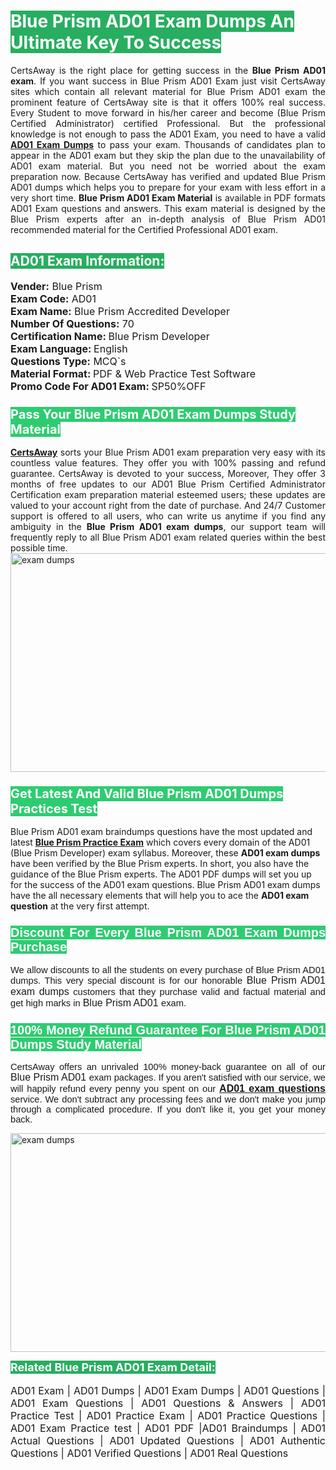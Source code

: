<h1><span style="color:#ffffff"><strong><span style="background-color:#27ae60">Blue Prism AD01 Exam Dumps An Ultimate Key To Success</span></strong></span></h1> <div style="text-align:justify">CertsAway is the right place for getting success in the <strong>Blue Prism AD01 exam</strong>. If you want success in Blue Prism AD01 Exam just visit CertsAway sites which contain all relevant material for Blue Prism AD01 exam the prominent feature of CertsAway site is that it offers 100% real success. Every Student to move forward in his/her career and become (Blue Prism Certified Administrator) certified Professional. But the professional knowledge is not enough to pass the AD01 Exam, you need to have a valid <a href="https://www.certsaway.com/blue-prism/ad01-exam-dumps"><strong>AD01 Exam Dumps</strong></a> to pass your exam. Thousands of candidates plan to appear in the AD01 exam but they skip the plan due to the unavailability of AD01 exam material. But you need not be worried about the exam preparation now. Because CertsAway has verified and updated Blue Prism AD01 dumps which helps you to prepare for your exam with less effort in a very short time. <strong>Blue Prism AD01 Exam Material</strong> is available in PDF formats AD01 Exam questions and answers. This exam material is designed by the Blue Prism experts after an in-depth analysis of Blue Prism AD01 recommended material for the Certified Professional AD01 exam.</div> <h2 style="text-align:justify"><span style="color:#ffffff"><span style="background-color:#27ae60">AD01 Exam Information:</span></span></h2> <p><span style="font-size:16px"><strong>Vender:</strong> Blue Prism<br /> <strong>Exam Code:</strong> AD01<br /> <strong>Exam Name:</strong> Blue Prism Accredited Developer<br /> <strong>Number Of Questions:</strong> 70<br /> <strong>Certification Name: </strong>Blue Prism Developer<br /> <strong>Exam Language: </strong>English<br /> <strong>Questions Type:</strong> MCQ`s<br /> <strong>Material Format: </strong>PDF & Web Practice Test Software<br /> <strong>Promo Code For AD01 Exam: </strong>SP50%OFF</span></p> <h3><span style="font-size:20px"><span style="color:#ffffff"><strong><span style="background-color:#2ecc71">Pass Your Blue Prism AD01 Exam Dumps Study Material</span></strong></span></span></h3> <div style="text-align:justify"><a href=" https://www.certsaway.com/"><strong>CertsAway</strong></a> sorts your Blue Prism AD01 exam preparation very easy with its countless value features. They offer you with 100% passing and refund guarantee. CertsAway is devoted to your success, Moreover, They offer 3 months of free updates to our AD01 Blue Prism Certified Administrator Certification exam preparation material esteemed users; these updates are valued to your account right from the date of purchase. And 24/7 Customer support is offered to all users, who can write us anytime if you find any ambiguity in the <strong>Blue Prism AD01 exam dumps</strong>, our support team will frequently reply to all Blue Prism AD01 exam related queries within the best possible time.</div> <div style="text-align:justify"> </div> <div style="text-align:justify"><a href="https://www.certsaway.com/blue-prism/ad01-exam-dumps" rel="no-follow"><img alt="exam dumps" src="https://www.certcollections.com/uploads/content/certsaway.png" style="height:350px; width:750px" /></a></div> <h3><span style="font-size:20px"><span style="color:#ffffff"><strong><span style="background-color:#2ecc71">Get Latest And Valid Blue Prism AD01 Dumps Practices Test</span></strong></span></span></h3> <p>Blue Prism AD01 exam braindumps questions have the most updated and latest <a href="https://www.certsaway.com/blue-prism-questions"><strong>Blue Prism Practice Exam</strong></a> which covers every domain of the AD01 (Blue Prism Developer) exam syllabus. Moreover, these <strong>AD01 exam dumps</strong> have been verified by the Blue Prism experts. In short, you also have the guidance of the Blue Prism experts. The AD01 PDF dumps will set you up for the success of the AD01 exam questions. Blue Prism AD01 exam dumps have the all necessary elements that will help you to ace the <strong>AD01 exam question</strong> at the very first attempt.</p> <h3 style="text-align:justify"><span style="font-size:20px"><span style="color:#ffffff"><strong><span style="font-family:Calibri,sans-serif"><span style="background-color:#2ecc71">Discount For Every </span><span style="background-color:#2ecc71">Blue Prism AD01 Exam</span><span style="background-color:#2ecc71"> Dumps Purchase</span></span></strong></span></span></h3> <div style="text-align:justify"> <p><span style="font-size:11pt"><span style="font-family:Calibri,sans-serif">We allow discounts to all the students on every purchase of Blue Prism AD01 dumps. This very special discount is for our honorable <span style="font-size:12.0pt"><span style="background-color:white">Blue Prism AD01 exam dumps </span></span>customers that they purchase valid and factual material and get high marks in <span style="font-size:12.0pt"><span style="background-color:white">Blue Prism AD01 </span></span>exam. </span></span></p> <h3><span style="font-size:20px"><span style="color:#ffffff"><strong><span style="font-family:Calibri,sans-serif"><span style="background-color:#2ecc71">100% Money Refund Guarantee For </span><span style="background-color:#2ecc71">Blue Prism AD01 Dumps Study Material</span></span></strong></span></span></h3> <p><span style="font-size:11pt"><span style="font-family:Calibri,sans-serif">CertsAway offers an unrivaled 100% money-back guarantee on all of our <span style="font-size:12.0pt"><span style="background-color:white">Blue Prism AD01 </span></span>exam packages. If you aren't satisfied with our service, we will happily refund every penny you spent on our <span style="font-size:12.0pt"><span style="background-color:white"><a href="https://www.certsaway.com/blue-prism/ad01-exam-dumps"><strong>AD01 exam questions</strong></a> </span></span>service. We don't subtract any processing fees and we don't make you jump through a complicated procedure. If you don't like it, you get your money back.</span></span></p> <p><a href="https://www.certsaway.com/blue-prism/ad01-exam-dumps" rel="no-follow"><img alt="exam dumps" src="https://www.certcollections.com/uploads/content/certsaway_(2)2.png" style="height:350px; width:750px" /></a></p> <p><span style="color:#ffffff"><strong><span style="font-size:18px"><span style="background-color:#27ae60">Related Blue Prism AD01 Exam Detail:</span></span></strong></span><br /> <br /> <span style="font-size:16px">AD01 Exam | AD01 Dumps | AD01 Exam Dumps | AD01 Questions | AD01 Exam Questions | AD01 Questions & Answers | AD01 Practice Test | AD01 Practice Exam | AD01 Practice Questions | AD01 Exam Practice test | AD01 PDF |AD01 Braindumps | AD01 Actual Questions | AD01 Updated Questions | AD01 Authentic Questions | AD01 Verified Questions | AD01 Real Questions</span></p> </div>
